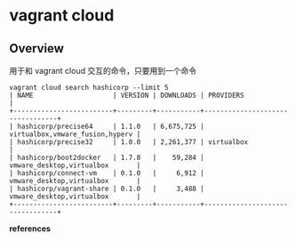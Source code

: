 # vagrant cloud

## Overview

用于和 vagrant cloud 交互的命令，只要用到一个命令

```
vagrant cloud search hashicorp --limit 5
| NAME                    | VERSION | DOWNLOADS | PROVIDERS                       |
+-------------------------+---------+-----------+---------------------------------+
| hashicorp/precise64     | 1.1.0   | 6,675,725 | virtualbox,vmware_fusion,hyperv |
| hashicorp/precise32     | 1.0.0   | 2,261,377 | virtualbox                      |
| hashicorp/boot2docker   | 1.7.8   |    59,284 | vmware_desktop,virtualbox       |
| hashicorp/connect-vm    | 0.1.0   |     6,912 | vmware_desktop,virtualbox       |
| hashicorp/vagrant-share | 0.1.0   |     3,488 | vmware_desktop,virtualbox       |
+-------------------------+---------+-----------+---------------------------------+
```

**references**

[^1]:https://developer.hashicorp.com/vagrant/docs/cli/cloud
